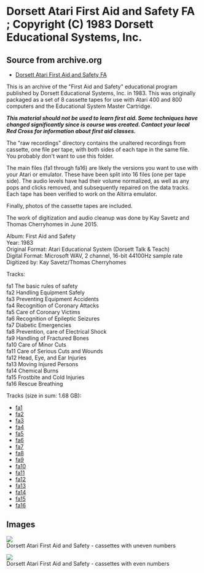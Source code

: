 # Dorsett Atari First Aid and Safety FA ; Copyright (C) 1983 Dorsett Educational Systems, Inc.  
## Source from archive.org  
- [Dorsett Atari First Aid and Safety FA](https://archive.org/details/DorsettAtariFirstAidAndSafety)  
  
This is an archive of the "First Aid and Safety" educational program published by Dorsett Educational Systems, Inc. in 1983. This was originally packaged as a set of 8 cassette tapes for use with Atari 400 and 800 computers and the Educational System Master Cartridge.  
  
__***This material should not be used to learn first aid. Some techniques have changed significantly since is course was created. Contact your local Red Cross for information about first aid classes.***__  
  
The "raw recordings" directory contains the unaltered recordings from cassette, one file per tape, with both sides of each tape in the same file. You probably don't want to use this folder.  
  
The main files (fa1 through fa16) are likely the versions you want to use with your Atari or emulator. These have been split into 16 files (one per tape side). The audio levels have had their volume normalized, as well as any pops and clicks removed, and subsequently repaired on the data tracks. Each tape has been verified to work on the Altirra emulator.  
  
Finally, photos of the cassette tapes are included.  
  
The work of digitization and audio cleanup was done by Kay Savetz and Thomas Cherryhomes in June 2015.  
  
Album: First Aid and Safety  
Year: 1983  
Original Format: Atari Educational System (Dorsett Talk & Teach)  
Digital Format: Microsoft WAV, 2 channel, 16-bit 44100Hz sample rate  
Digitized by: Kay Savetz/Thomas Cherryhomes  
  
Tracks:  
  
fa1	The basic rules of safety  
fa2	Handling Equipment Safely  
fa3	Preventing Equipment Accidents  
fa4	Recognition of Coronary Attacks  
fa5	Care of Coronary Victims  
fa6	Recognition of Epileptic Seizures  
fa7	Diabetic Emergencies  
fa8	Prevention, care of Electrical Shock  
fa9	Handling of Fractured Bones  
fa10	Care of Minor Cuts  
fa11	Care of Serious Cuts and Wounds  
fa12	Head, Eye, and Ear Injuries  
fa13	Moving Injured Persons  
fa14	Chemical Burns  
fa15	Frostbite and Cold Injuries  
fa16	Rescue Breathing  
  
Tracks (size in sum: 1.68 GB):  
  
- [fa1](http://data.atariwiki.org/FLAC/First_Aid_and_Safety/fa1.flac)  
- [fa2](http://data.atariwiki.org/FLAC/First_Aid_and_Safety/fa2.flac)  
- [fa3](http://data.atariwiki.org/FLAC/First_Aid_and_Safety/fa3.flac)  
- [fa4](http://data.atariwiki.org/FLAC/First_Aid_and_Safety/fa4.flac)  
- [fa5](http://data.atariwiki.org/FLAC/First_Aid_and_Safety/fa5.flac)  
- [fa6](http://data.atariwiki.org/FLAC/First_Aid_and_Safety/fa6.flac)  
- [fa7](http://data.atariwiki.org/FLAC/First_Aid_and_Safety/fa7.flac)  
- [fa8](http://data.atariwiki.org/FLAC/First_Aid_and_Safety/fa8.flac)  
- [fa9](http://data.atariwiki.org/FLAC/First_Aid_and_Safety/fa9.flac)  
- [fa10](http://data.atariwiki.org/FLAC/First_Aid_and_Safety/fa10.flac)  
- [fa11](http://data.atariwiki.org/FLAC/First_Aid_and_Safety/fa11.flac)  
- [fa12](http://data.atariwiki.org/FLAC/First_Aid_and_Safety/fa12.flac)  
- [fa13](http://data.atariwiki.org/FLAC/First_Aid_and_Safety/fa13.flac)  
- [fa14](http://data.atariwiki.org/FLAC/First_Aid_and_Safety/fa14.flac)  
- [fa15](http://data.atariwiki.org/FLAC/First_Aid_and_Safety/fa15.flac)  
- [fa16](http://data.atariwiki.org/FLAC/First_Aid_and_Safety/fa16.flac)  
## Images  
![](attachments/faA_.jpg)  
Dorsett Atari First Aid and Safety - cassettes with uneven numbers  
  
![](attachments/faB_.jpg)  
Dorsett Atari First Aid and Safety - cassettes with even numbers  
